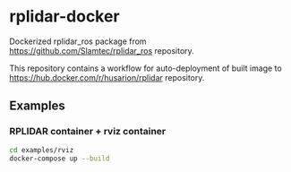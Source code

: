 # rplidar-docker
Dockerized rplidar_ros package from https://github.com/Slamtec/rplidar_ros repository.

This repository contains a workflow for auto-deployment of built image to https://hub.docker.com/r/husarion/rplidar repository.

## Examples

### RPLIDAR container + rviz container

```bash
cd examples/rviz
docker-compose up --build
```